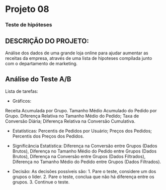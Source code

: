 # Projeto 08

### Teste de hipóteses

## DESCRIÇÃO DO PROJETO:
Análise dos dados de uma grande loja online para ajudar aumentar as receitas da empresa, através de uma lista de hipoteses compilada junto com o departamento de marketing.

## Análise do Teste A/B

Lista de tarefas:

+ Gráficos:

Receita Acumulada por Grupo.
Tamanho Médio Acumulado do Pedido por Grupo.
Diferença Relativa no Tamanho Médio do Pedido;
Taxa de Conversão Diária;
Diferença Relativa na Conversão Cumulativa.

+ Estatísticas:
Percentis de Pedidos por Usuário;
Preços dos Pedidos;
Percentis dos Preços dos Pedidos.

+ Significância Estatística:
Diferença na Conversão entre Grupos (Dados Brutos),
Diferença no Tamanho Médio do Pedido entre Grupos (Dados Brutos),
Diferença na Conversão entre Grupos (Dados Filtrados),
Diferença no Tamanho Médio do Pedido entre Grupos (Dados Filtrados).

+ Decisão:
As decisões possíveis são: 1. Pare o teste, considere um dos grupos o líder. 2. Pare o teste, conclua que não há diferença entre os grupos. 3. Continue o teste.
